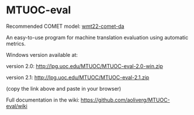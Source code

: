 # MTUOC-eval

Recommended COMET model: [wmt22-comet-da](https://unbabel-experimental-models.s3.amazonaws.com/comet/wmt22/wmt22-comet-da.tar.gz)

An easy-to-use program for machine translation evaluation using automatic metrics.

Windows version available at:

version 2.0: http://lpg.uoc.edu/MTUOC/MTUOC-eval-2.0-win.zip

version 2.1: http://lpg.uoc.edu/MTUOC/MTUOC-eval-2.1.zip

(copy the link above and paste in your browser)

Full documentation in the wiki: https://github.com/aoliverg/MTUOC-eval/wiki
